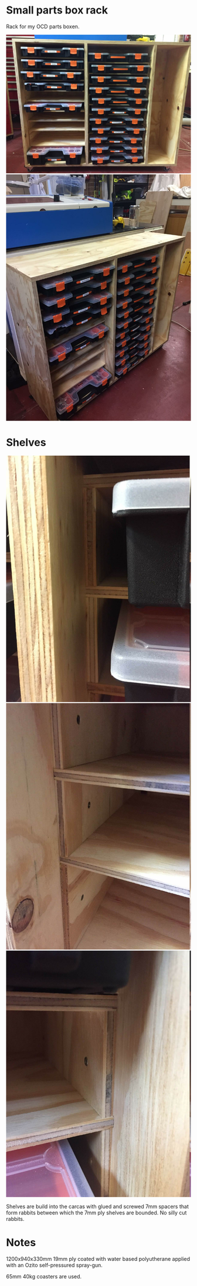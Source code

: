# Small parts box rack

Rack for my OCD parts boxen.

![Front](pics/front.jpg)
![Side](pics/side.jpg)

# Shelves

![Left Detail](pics/detail/left-detail.jpg)
![Left Detail 2](pics/detail/left-detail2.jpg)
![Right Detail](pics/detail/right-detail.jpg)

Shelves are build into the carcas with glued and screwed 7mm spacers that form rabbits
between which the 7mm ply shelves are bounded. No silly cut rabbits.

# Notes

1200x940x330mm 19mm ply coated with water based polyutherane applied with an
Ozito self-pressured spray-gun.

65mm 40kg coasters are used.
